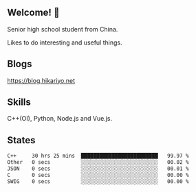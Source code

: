 ## Welcome! 👋

Senior high school student from China.

Likes to do interesting and useful things.

## Blogs

https://blog.hikariyo.net

## Skills

C++(OI), Python, Node.js and Vue.js.

## States

<!--START_SECTION:waka-->

```txt
C++     30 hrs 25 mins  █████████████████████████   99.97 %
Other   0 secs          ░░░░░░░░░░░░░░░░░░░░░░░░░   00.02 %
JSON    0 secs          ░░░░░░░░░░░░░░░░░░░░░░░░░   00.01 %
C       0 secs          ░░░░░░░░░░░░░░░░░░░░░░░░░   00.00 %
SWIG    0 secs          ░░░░░░░░░░░░░░░░░░░░░░░░░   00.00 %
```

<!--END_SECTION:waka-->

